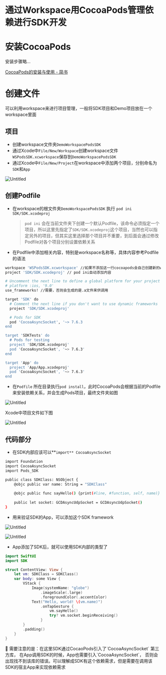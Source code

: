 # 通过Workspace用CocoaPods管理依赖进行SDK开发

# 安装CocoaPods

安装步骤略…

[CocoaPods的安装与使用 - 简书](CocoaPods%E7%9A%84%E5%AE%89%E8%A3%85%E4%B8%8E%E4%BD%BF%E7%94%A8%20-%20%E7%AE%80%E4%B9%A6%20c92cc3dd34b94f8c943943a2d984148c.md)

# 创建文件

可以利用workspace来进行项目管理，一般将SDK项目和Demo项目放在一个workspace里面

## 项目

- 创建workspace文件夹`DemoWorkspacePodsSDK`
- 通过Xcode中`File/New/Workspace`创建workspace文件`WSPodsSDK.xcworkspace`保存到`DemoWorkspacePodsSDK`
- 通过Xcode中`File/New/Project`在workspace中添加两个项目，分别命名为`SDK`和`App`

![Untitled](%E9%80%9A%E8%BF%87Workspace%E7%94%A8CocoaPods%E7%AE%A1%E7%90%86%E4%BE%9D%E8%B5%96%E8%BF%9B%E8%A1%8CSDK%E5%BC%80%E5%8F%91%20bcfccc9a426a44d9903ab7fa7b82db81/Untitled.png)

## 创建Podfile

- 在workspace的根文件夹`DemoWorkspacePodsSDK` 执行 `pod ini SDK/SDK.xcodeproj`
    
    > `pod ini` 会在当前文件夹下创建一个默认Podfile，该命令必须指定一个项目，所以这里先指定了`SDK/SDK.xcodeproj`这个项目，当然也可以指定另外的项目，但其实这里选择那个项目并不重要，到后面会通过修改Podfile对各个项目分别设置依赖关系
    > 
- 在Podfile中添加相关内容，特别是workspace名称等，具体内容参考Podfile的语法

```bash
workspace 'WSPodsSDK.xcworkspace' //如果不添加这一行cocoapods会自己创建新的workspace文件
project 'SDK/SDK.xcodeproj' // pod ini自动添加内容

# Uncomment the next line to define a global platform for your project
# platform :ios, '9.0'
use_frameworks! //需要，否则会生成的是.a文件来供调用

target 'SDK' do
  # Comment the next line if you don't want to use dynamic frameworks
  project 'SDK/SDK.xcodeproj'

  # Pods for SDK
  pod 'CocoaAsyncSocket', '~> 7.6.3
end

target 'SDKTests' do
  # Pods for testing
  project 'SDK/SDK.xcodeproj'
  pod 'CocoaAsyncSocket', '~> 7.6.3'
end

target 'App' do
  project 'App/App.xcodeproj'
  pod 'CocoaAsyncSocket', '~> 7.6.3'
end
```

- 在`Podfile` 所在目录执行`pod install`，此时CocoaPods会根据当前的Podfile来安装依赖关系，并会生成Pods项目，最终文件夹如图

![Untitled](%E9%80%9A%E8%BF%87Workspace%E7%94%A8CocoaPods%E7%AE%A1%E7%90%86%E4%BE%9D%E8%B5%96%E8%BF%9B%E8%A1%8CSDK%E5%BC%80%E5%8F%91%20bcfccc9a426a44d9903ab7fa7b82db81/Untitled%201.png)

Xcode中项目文件如下图

![Untitled](%E9%80%9A%E8%BF%87Workspace%E7%94%A8CocoaPods%E7%AE%A1%E7%90%86%E4%BE%9D%E8%B5%96%E8%BF%9B%E8%A1%8CSDK%E5%BC%80%E5%8F%91%20bcfccc9a426a44d9903ab7fa7b82db81/Untitled%202.png)

## 代码部分

- 在SDK内部应该可以**`import** CocoaAsyncSocket`

```bash
import Foundation
import CocoaAsyncSocket
import Pods_SDK

public class SDKClass: NSObject {
    @objc public var name: String = "SDKClass"
    
    @objc public func sayHello() {print(#line, #function, self, name)}
    
    public let socket: GCDAsyncUdpSocket = GCDAsyncUdpSocket()
}
```

- 用来验证SDK的App，可以添加这个SDK framework

![Untitled](%E9%80%9A%E8%BF%87Workspace%E7%94%A8CocoaPods%E7%AE%A1%E7%90%86%E4%BE%9D%E8%B5%96%E8%BF%9B%E8%A1%8CSDK%E5%BC%80%E5%8F%91%20bcfccc9a426a44d9903ab7fa7b82db81/Untitled%203.png)

![Untitled](%E9%80%9A%E8%BF%87Workspace%E7%94%A8CocoaPods%E7%AE%A1%E7%90%86%E4%BE%9D%E8%B5%96%E8%BF%9B%E8%A1%8CSDK%E5%BC%80%E5%8F%91%20bcfccc9a426a44d9903ab7fa7b82db81/Untitled%204.png)

- App添加了SDK后，就可以使用SDK内部的类型了

```swift
import SwiftUI
import SDK

struct ContentView: View {
    let vm: SDKClass = SDKClass()
    var body: some View {
        VStack {
            Image(systemName: "globe")
                .imageScale(.large)
                .foregroundColor(.accentColor)
            Text("Hello, world! \(vm.name)")
                .onTapGesture {
                    vm.sayHello()
                    try? vm.socket.beginReceiving()
                }
        }
        .padding()
    }
}
```

<aside>
🤔 需要注意的是：在这里SDK通过CocaoPods引入了`CocoaAsyncSocket` 第三方库， 在App调用SDK的时候，App也需要引入`CocoaAsyncSocket`， 否则会出现找不到该库的错误。可以理解成SDK有这个依赖需求，但是需要在调用该SDK的宿主App来实现依赖需求

</aside>